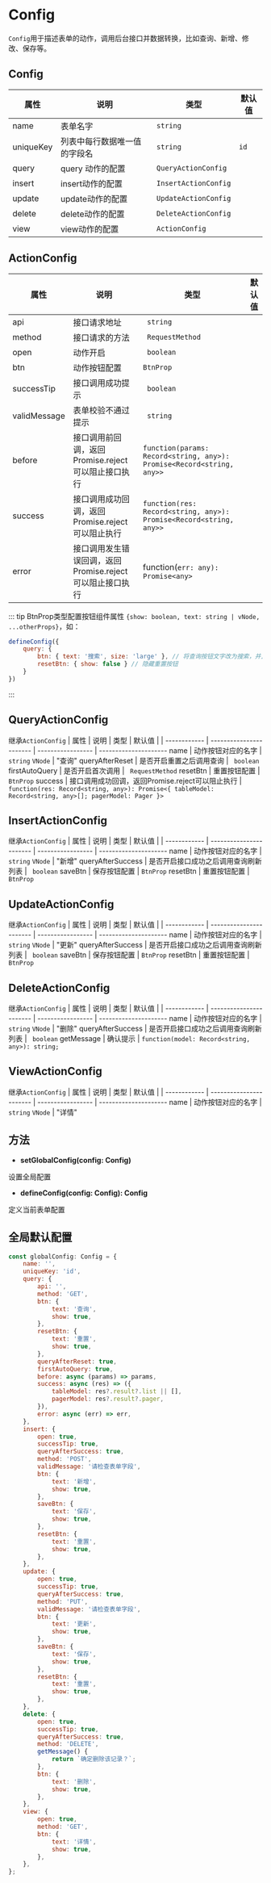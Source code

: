 # Config
`Config`用于描述表单的动作，调用后台接口并数据转换，比如查询、新增、修改、保存等。
## Config

| 属性         | 说明                    | 类型              | 默认值                |
| ------------ | ----------------------- | ----------------- | --------------------- 
| name | 表单名字| `string` |
| uniqueKey | 列表中每行数据唯一值的字段名 | `string` | `id`
| query  | query 动作的配置 | `QueryActionConfig` |
| insert | insert动作的配置 | `InsertActionConfig` |
| update | update动作的配置 | `UpdateActionConfig` |
| delete | delete动作的配置 | `DeleteActionConfig` |
| view | view动作的配置 | `ActionConfig` |

## ActionConfig
| 属性         | 说明                    | 类型              | 默认值                |
| ------------ | ----------------------- | ----------------- | --------------------- 
api | 接口请求地址 | ` string`
method | 接口请求的方法 | ` RequestMethod`
open | 动作开启 | ` boolean`
btn | 动作按钮配置 | `BtnProp`
successTip | 接口调用成功提示 | ` boolean`
validMessage | 表单校验不通过提示 | ` string`
before | 接口调用前回调，返回Promise.reject可以阻止接口执行 | `function(params: Record<string, any>): Promise<Record<string, any>>`
success | 接口调用成功回调，返回Promise.reject可以阻止执行 | `function(res: Record<string, any>): Promise<Record<string, any>>`
error | 接口调用发生错误回调，返回Promise.reject可以阻止接口执行 | function(`err: any): Promise<any>`

::: tip
BtnProp类型配置按钮组件属性 `{show: boolean, text: string | vNode, ...otherProps}`，如：

```js
defineConfig({
    query: {
        btn: { text: '搜索', size: 'large' }, // 将查询按钮文字改为搜索，并且大小改为large
        resetBtn: { show: false } // 隐藏重置按钮
    }
})
```

:::

## QueryActionConfig
继承`ActionConfig`
| 属性         | 说明                    | 类型              | 默认值                |
| ------------ | ----------------------- | ----------------- | --------------------- 
name | 动作按钮对应的名字 | `string` `VNode` | "查询"
queryAfterReset | 是否开启重置之后调用查询 | ` boolean`
firstAutoQuery | 是否开启首次调用 | ` RequestMethod`
resetBtn | 重置按钮配置 | `BtnProp`
success | 接口调用成功回调，返回Promise.reject可以阻止执行 | `function(res: Record<string, any>): Promise<{ tableModel: Record<string, any>[]; pagerModel: Pager }>`

## InsertActionConfig
继承`ActionConfig`
| 属性         | 说明                    | 类型              | 默认值                |
| ------------ | ----------------------- | ----------------- | --------------------- 
name | 动作按钮对应的名字 | `string` `VNode` | "新增"
queryAfterSuccess | 是否开启接口成功之后调用查询刷新列表 | ` boolean`
saveBtn | 保存按钮配置 | `BtnProp`
resetBtn | 重置按钮配置 | `BtnProp`


## UpdateActionConfig
继承`ActionConfig`
| 属性         | 说明                    | 类型              | 默认值                |
| ------------ | ----------------------- | ----------------- | --------------------- 
name | 动作按钮对应的名字 | `string` `VNode` | "更新"
queryAfterSuccess | 是否开启接口成功之后调用查询刷新列表 | ` boolean`
saveBtn | 保存按钮配置 | `BtnProp`
resetBtn | 重置按钮配置 | `BtnProp`

## DeleteActionConfig
继承`ActionConfig`
| 属性         | 说明                    | 类型              | 默认值                |
| ------------ | ----------------------- | ----------------- | --------------------- 
name | 动作按钮对应的名字 | `string` `VNode` | "删除"
queryAfterSuccess | 是否开启接口成功之后调用查询刷新列表 | ` boolean`
getMessage | 确认提示  | `function(model: Record<string, any>): string;`

## ViewActionConfig
继承`ActionConfig`
| 属性         | 说明                    | 类型              | 默认值                |
| ------------ | ----------------------- | ----------------- | --------------------- 
name | 动作按钮对应的名字 | `string` `VNode` | "详情"


## 方法
- **setGlobalConfig(config: Config)**

设置全局配置

- **defineConfig(config: Config): Config**

定义当前表单配置
## 全局默认配置
```js
const globalConfig: Config = {
    name: '',
    uniqueKey: 'id',
    query: {
        api: '',
        method: 'GET',
        btn: {
            text: '查询',
            show: true,
        },
        resetBtn: {
            text: '重置',
            show: true,
        },
        queryAfterReset: true,
        firstAutoQuery: true,
        before: async (params) => params,
        success: async (res) => ({
            tableModel: res?.result?.list || [],
            pagerModel: res?.result?.pager,
        }),
        error: async (err) => err,
    },
    insert: {
        open: true,
        successTip: true,
        queryAfterSuccess: true,
        method: 'POST',
        validMessage: '请检查表单字段',
        btn: {
            text: '新增',
            show: true,
        },
        saveBtn: {
            text: '保存',
            show: true,
        },
        resetBtn: {
            text: '重置',
            show: true,
        },
    },
    update: {
        open: true,
        successTip: true,
        queryAfterSuccess: true,
        method: 'PUT',
        validMessage: '请检查表单字段',
        btn: {
            text: '更新',
            show: true,
        },
        saveBtn: {
            text: '保存',
            show: true,
        },
        resetBtn: {
            text: '重置',
            show: true,
        },
    },
    delete: {
        open: true,
        successTip: true,
        queryAfterSuccess: true,
        method: 'DELETE',
        getMessage() {
            return `确定删除该记录？`;
        },
        btn: {
            text: '删除',
            show: true,
        },
    },
    view: {
        open: true,
        method: 'GET',
        btn: {
            text: '详情',
            show: true,
        },
    },
};
```
